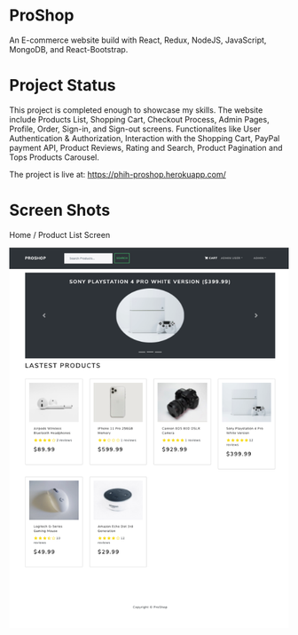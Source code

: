# ProShop

An E-commerce website build with React, Redux, NodeJS, JavaScript, MongoDB, and React-Bootstrap.

# Project Status

This project is completed enough to showcase my skills. The website include Products List, Shopping Cart, Checkout Process, Admin Pages, Profile, Order, Sign-in, and Sign-out screens. Functionalites like User Authentication & Authorization, Interaction with the Shopping Cart, PayPal payment API, Product Reviews, Rating and Search, Product Pagination and Tops Products Carousel.

The project is live at: https://phih-proshop.herokuapp.com/

# Screen Shots

Home / Product List Screen

![alt text](screenshots/1.png "Home / Product List Screen")
